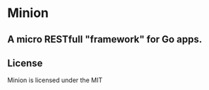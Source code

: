 # Minion

## A micro RESTfull "framework" for Go apps.

## License
Minion is licensed under the MIT
